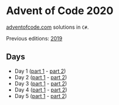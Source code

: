 # Advent of Code 2020

[adventofcode.com](adventofcode.com) solutions in `C#`.

Previous editions: [2019](2019/README.md)

## Days
* Day 1 ([part 1](2020/day1/Part1.cs) - [part 2](2020/day1/Part2.cs))
* Day 2 ([part 1](2020/day2/Part1.cs) - [part 2](2020/day2/Part2.cs))
* Day 3 ([part 1](2020/day3/Part1.cs) - [part 2](2020/day3/Part2.cs))
* Day 4 ([part 1](2020/day4/Part1.cs) - [part 2](2020/day4/Part2.cs))
* Day 5 ([part 1](2020/day5/Part1.cs) - [part 2](2020/day5/Part2.cs))
